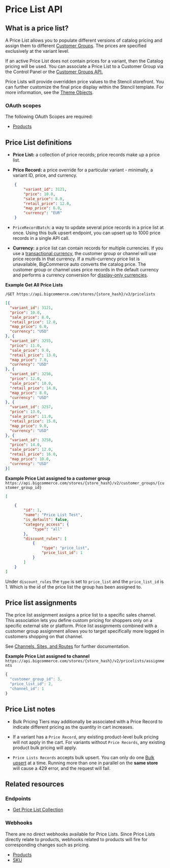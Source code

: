 # Price List API


## What is a price list?


A Price List allows you to populate different versions of catalog pricing and assign them to different [Customer Groups](/api-reference/customer-subscribers/customers-api). The prices are specified exclusively at the variant level.

If an active Price List does not contain prices for a variant, then the Catalog pricing will be used. You can associate a Price List to a Customer Group via the Control Panel or the [Customer Groups API.](/api-reference/customer-subscribers/customers-api)

Price Lists will provide overridden price values to the Stencil storefront. You can further customize the final price display within the Stencil template. For more information, see the [Theme Objects](/stencil-docs/reference-docs/global-objects-and-properties).


### OAuth scopes
The following OAuth Scopes are required:
* [Products](/api-docs/getting-started/basics/authentication#authentication_oauth-scopes)

## Price List definitions

- **Price List:** a collection of price records; price records make up a price list.



- **Price Record:** a price override for a particular variant - minimally, a variant ID, price, and currency.


```json
	{
		"variant_id": 3121,
		"price": 10.0,
		"sale_price": 8.0,
		"retail_price": 12.0,
		"map_price": 6.0,
		"currency": "EUR"
	}
```


- `PriceRecordBatch`: a way to update several price records in a price list at once. Using this bulk upsert endpoint, you can upsert up to 1000 price records in a single API call.



- **Currency:** a price list can contain records for multiple currencies. If you use a [transactional currency](/api-docs/multi-currency/guide/introduction#display-vs-transactional), the customer group or channel will use price records in that currency. If a multi-currency price list is unavailable, BigCommerce auto converts the catalog price. The customer group or channel uses price records in the default currency and performs a currency conversion for [display-only currencies](/api-docs/multi-currency/guide/introduction#display-vs-transactional).


<!--
title: "Example Price List"
subtitle: ""
lineNumbers: true
-->

**Example Get All Price Lists**

`/GET https://api.bigcommerce.com/stores/{store_hash}/v3/pricelists`

```json
[{
  "variant_id": 3121,
  "price": 10.0,
  "sale_price": 8.0,
  "retail_price": 12.0,
  "map_price": 6.0,
  "currency": "USD"
}, {
  "variant_id": 3255,
  "price": 11.0,
  "sale_price": 9.0,
  "retail_price": 13.0,
  "map_price": 7.0,
  "currency": "USD"
}, {
  "variant_id": 3256,
  "price": 12.0,
  "sale_price": 10.0,
  "retail_price": 14.0,
  "map_price": 8.0,
  "currency": "USD"
}, {
  "variant_id": 3257,
  "price": 13.0,
  "sale_price": 11.0,
  "retail_price": 15.0,
  "map_price": 9.0,
  "currency": "USD"
}, {
  "variant_id": 3258,
  "price": 14.0,
  "sale_price": 12.0,
  "retail_price": 16.0,
  "map_price": 10.0,
  "currency": "USD"
}]
```

<!--
title: "Example Price List assigned to a customer group"
subtitle: ""
lineNumbers: true
-->

**Example Price List assigned to a customer group**
`https://api.bigcommerce.com/stores/{store_hash}/v2/customer_groups/{customer_group_id}`

```json
[

    {
        "id": 1,
        "name": "Price List Test",
        "is_default": false,
        "category_access": {
            "type": "all"
        },
        "discount_rules": [
            {
                "type": "price_list",
                "price_list_id": 1
            }
        ]
    }
]
```

Under `discount_rules` the `type` is set to `price_list` and the `price_list_id` is 1. Which is the id of the price list the group has been assigned to.

## Price list assignments

The price list assignment assigns a price list to a specific sales channel. This association lets you define custom pricing for shoppers only on a specific external site or platform. Price list assignments combined with a customer group assignment allows you to target specifically more logged in customers shopping on that channel.



See [Channels, Sites, and Routes](/api-reference/cart-checkout/channels-listings-api) for further documentation.

**Example Price List assigned to channel**
`https://api.bigcommerce.com/stores/{store_hash}/v2/pricelists/assignments`

```js
{
  "customer_group_id": 3,
  "price_list_id": 2,
  "channel_id": 1
}

```


## Price List notes

- Bulk Pricing Tiers may additionally be associated with a Price Record to indicate different pricing as the quantity in cart increases.

- If a variant has a `Price Record`, any existing product-level bulk pricing will not apply in the cart.  For variants without `Price Records`, any existing product bulk pricing will apply.

- `Price Lists Records` accepts bulk upsert. You can only do one [Bulk upsert](/api-reference/catalog/pricelists-api/price-lists-records/setpricelistrecordcollection) at a time. Running more than one in parallel on the **same store** will cause a 429 error, and the request will fail.

## Related resources

### Endpoints
* [Get Price List Collection](/api-reference/catalog/pricelists-api/price-lists/getpricelistcollection)

### Webhooks
There are no direct webhooks available for Price Lists. Since Price Lists directly relate to products, webhooks related to products will fire for corresponding changes such as pricing.

* [Products](/api-docs/getting-started/webhooks/webhook-events#webhook-events_products)
* [SKU](/api-docs/getting-started/webhooks/webhook-events#webhook-events_sku)
